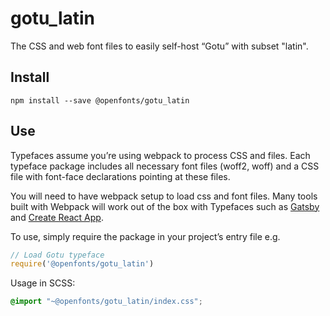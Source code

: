 
# gotu_latin

The CSS and web font files to easily self-host “Gotu” with subset "latin".

## Install

`npm install --save @openfonts/gotu_latin`

## Use

Typefaces assume you’re using webpack to process CSS and files. Each typeface
package includes all necessary font files (woff2, woff) and a CSS file with
font-face declarations pointing at these files.

You will need to have webpack setup to load css and font files. Many tools built
with Webpack will work out of the box with Typefaces such as [Gatsby](https://github.com/gatsbyjs/gatsby)
and [Create React App](https://github.com/facebookincubator/create-react-app).

To use, simply require the package in your project’s entry file e.g.

```javascript
// Load Gotu typeface
require('@openfonts/gotu_latin')
```

Usage in SCSS:
```scss
@import "~@openfonts/gotu_latin/index.css";
```
